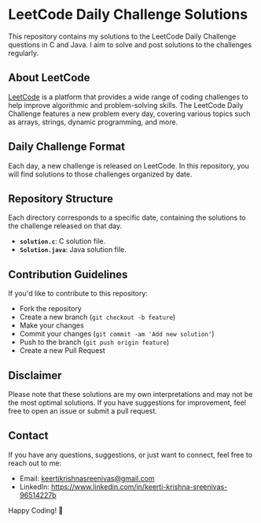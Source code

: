 # LeetCode Daily Challenge Solutions

This repository contains my solutions to the LeetCode Daily Challenge questions in C and Java. I aim to solve and post solutions to the challenges regularly.

## About LeetCode

[LeetCode](https://leetcode.com/) is a platform that provides a wide range of coding challenges to help improve algorithmic and problem-solving skills. The LeetCode Daily Challenge features a new problem every day, covering various topics such as arrays, strings, dynamic programming, and more.

## Daily Challenge Format

Each day, a new challenge is released on LeetCode. In this repository, you will find solutions to those challenges organized by date.

## Repository Structure

 Each directory corresponds to a specific date, containing the solutions to the challenge released on that day.
  - **`solution.c`**: C solution file.
  - **`Solution.java`**: Java solution file.

## Contribution Guidelines

If you'd like to contribute to this repository:
- Fork the repository
- Create a new branch (`git checkout -b feature`)
- Make your changes
- Commit your changes (`git commit -am 'Add new solution'`)
- Push to the branch (`git push origin feature`)
- Create a new Pull Request

## Disclaimer

Please note that these solutions are my own interpretations and may not be the most optimal solutions. If you have suggestions for improvement, feel free to open an issue or submit a pull request.

## Contact

If you have any questions, suggestions, or just want to connect, feel free to reach out to me:
- Email: keertikrishnasreenivas@gmail.com
- LinkedIn: https://www.linkedin.com/in/keerti-krishna-sreenivas-96514227b


Happy Coding! 🚀
